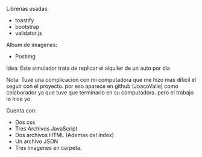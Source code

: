 Librerias usadas: 
- toastify
- bootstrap
- validator.js

Album de imagenes:
- Postimg

Idea:
Este simulador trata de replicar el alquiler de un auto por dia 

Nota:
Tuve una complicacion con mi computadora que me hizo mas dificil el seguir con el proyecto. por eso aparece en github (JoacoValle) como colaborador ya que tuve que terminarlo en su computadora. pero el trabajo lo hice yo. 

Cuenta con:
- Dos css
- Tres Archivos JavaScript
- Dos archivos HTML (Ademas del index)
- Un archivo JSON
- Tres imagenes en carpeta.


